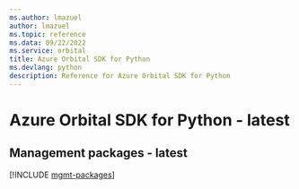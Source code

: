 ```yaml
---
ms.author: lmazuel
author: lmazuel
ms.topic: reference
ms.data: 09/22/2022
ms.service: orbital
title: Azure Orbital SDK for Python
ms.devlang: python
description: Reference for Azure Orbital SDK for Python
---
```

# Azure Orbital SDK for Python - latest

## Management packages - latest
[!INCLUDE [mgmt-packages](orbital-mgmt-index.md)]